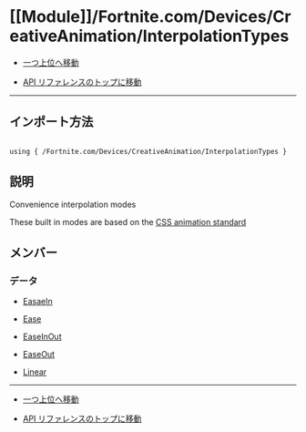 # [[Module]]/Fortnite.com/Devices/CreativeAnimation/InterpolationTypes

- [一つ上位へ移動](../main.md)

- [API リファレンスのトップに移動](/main.md)

---

## インポート方法

```verse

using { /Fortnite.com/Devices/CreativeAnimation/InterpolationTypes }

```

## 説明

 Convenience interpolation modes

These built in modes are based on the [CSS animation standard](https://www.w3.org/TR/css-easing-1/)

## メンバー

### データ

- [EasaeIn](./D_EasaeIn/main.md)

- [Ease](./D_Ease/main.md)

- [EaseInOut](./D_EaseInOut/main.md)

- [EaseOut](./D_EaseOut/main.md)

- [Linear](./D_Linear/main.md)

---

- [一つ上位へ移動](../main.md)

- [API リファレンスのトップに移動](/main.md)
